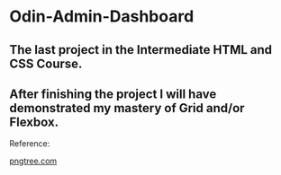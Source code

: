 # Odin-Admin-Dashboard

## The last project in the Intermediate HTML and CSS Course.

## After finishing the project I will have demonstrated my mastery of Grid and/or Flexbox.



Reference:

[pngtree.com](https://pngtree.com/element/down?id=Njg0MTEwMg==&type=1&time=1717508010&token=YjdiZTZlYWYyZGFkOTA0MGU0NGNmZDlkOWQ2YjdjZGU=&t=0)
